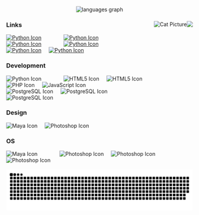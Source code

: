 ###

<div align="center">
  <img src="https://github-readme-stats.vercel.app/api/top-langs/?username=N4GR&layout=donut&disable_animations=false&theme=dark&locale=en&hide_border=true" height="200" alt="languages graph"  />
</div>

###

<img align="right" height="200" src="https://n4gr.uk/images/avatar"  />
<img align="right" src="https://cataas.com/cat/says/N4GR?font=Impact&fontSize=30&fontColor=%23ffffff&fontBackground=none&type=square&position=center&width=200&height=200" height="200" alt="Cat Picture"/>

### Links
<div align="left">
  <a href="https://discord.gg/XDXVZPM37p"><img src="https://cdn.worldvectorlogo.com/logos/discord-11.svg" height="30" alt="Python Icon"/><a>
  <img width="12" />
    <img />
  <img width="12" />
    <img />
  <img width="12" />
  <a href="https://gamebanana.com/members/3379906"><img src="https://i.imgur.com/TQl3vpn.png" height="30" alt="Python Icon"/><a>
  <img width="12" />
    <img />
  <img width="12" />
    <img />
  <img width="12" />
  <a href="https://github.com/Vamptek"><img src="https://upload.wikimedia.org/wikipedia/commons/thumb/a/ae/Github-desktop-logo-symbol.svg/2048px-Github-desktop-logo-symbol.svg.png" height="30" alt="Python Icon"/><a>
  <img width="12" />
    <img />
  <img width="12" />
    <img />
  <img width="12" />
  <a href="https://vamptek.com"><img src="https://i.imgur.com/UYWhmUA.png" height="30" alt="Python Icon"/><a>
  <img width="12" />
</div>

<div align="left">
  <a href="https://ko-fi.com/n4gr"><img src="https://cdn.prod.website-files.com/5c14e387dab576fe667689cf/64f1a9ddd0246590df69ea01_kofi_long_button_blue%25402x-p-500.png" height="30" alt="Python Icon"/><a>
  <img width="12" />
  <a href="https://paypal.me/n4gr"><img src="https://cdn.worldvectorlogo.com/logos/paypal-3.svg" height="30" alt="Python Icon"/><a>
  <img width="12" />
</div>

### Development
<div align="left">
  <img src="https://cdn.jsdelivr.net/gh/devicons/devicon@latest/icons/python/python-original.svg" height="30" alt="Python Icon"/>
  <img width="12" />
  <img />
  <img width="12" />
  <img />
  <img width="12" />
  <img src="https://cdn.jsdelivr.net/gh/devicons/devicon@latest/icons/html5/html5-original.svg" height="30" alt="HTML5 Icon"/>
  <img width="12" />
  <img src="https://cdn.jsdelivr.net/gh/devicons/devicon@latest/icons/css3/css3-original.svg" height="30" alt="HTML5 Icon"/>
  <img width="12" />
  <img src="https://cdn.jsdelivr.net/gh/devicons/devicon@latest/icons/php/php-original.svg" height="30" alt="PHP Icon"/>
  <img width="12" />
  <img src="https://cdn.jsdelivr.net/gh/devicons/devicon@latest/icons/javascript/javascript-original.svg" height="30" alt="JavaScript Icon"/>
  <img width="12" />
  <img />
  <img width="12" />
  <img />
  <img width="12" />
  <img src="https://cdn.jsdelivr.net/gh/devicons/devicon@latest/icons/postgresql/postgresql-plain.svg" height="30" alt="PostgreSQL Icon"/>
  <img width="12" />
  <img src="https://cdn.jsdelivr.net/gh/devicons/devicon@latest/icons/mysql/mysql-original.svg" height="30" alt="PostgreSQL Icon"/>
  <img width="12" />
  <img src="https://cdn.jsdelivr.net/gh/devicons/devicon@latest/icons/azure/azure-original.svg" height="30" alt="PostgreSQL Icon"/>
  <img width="12" />
</div>

### Design
<div align="left">
  <img src="https://cdn.jsdelivr.net/gh/devicons/devicon@latest/icons/maya/maya-original.svg" height="30" alt="Maya Icon"/>
  <img width="12" />
  <img src="https://cdn.jsdelivr.net/gh/devicons/devicon@latest/icons/photoshop/photoshop-original.svg" height="30" alt="Photoshop Icon"/>
  <img width="12" />
</div>

### OS
<div align="left">
  <img src="https://cdn.jsdelivr.net/gh/devicons/devicon@latest/icons/windows11/windows11-original.svg" height="30" alt="Maya Icon"/>
  <img width="12" />
  <img />
  <img width="12" />
  <img />
  <img width="12" />
  <img src="https://cdn.jsdelivr.net/gh/devicons/devicon@latest/icons/fedora/fedora-original.svg" height="30" alt="Photoshop Icon"/>
  <img width="12" />
  <img src="https://cdn.jsdelivr.net/gh/devicons/devicon@latest/icons/ubuntu/ubuntu-original.svg" height="30" alt="Photoshop Icon"/>
  <img width="12" />
  <img src="https://cdn.jsdelivr.net/gh/devicons/devicon@latest/icons/raspberrypi/raspberrypi-original.svg" height="30" alt="Photoshop Icon"/>
  <img width="12" />
</div>

<br clear="both">

<div align="center">
  <img src="https://raw.githubusercontent.com/N4GR/N4GR/output/snake.svg" alt="Snake animation" />
</div>
